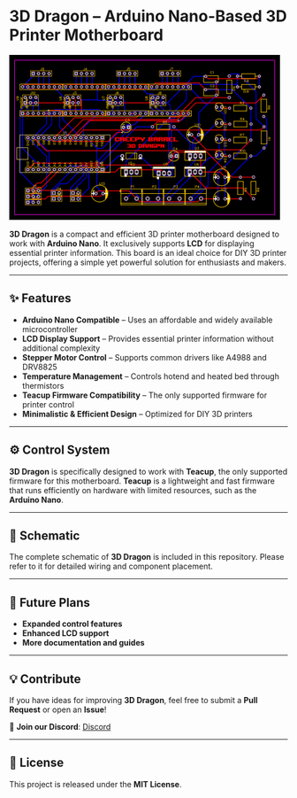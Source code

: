 # 3D Dragon – Arduino Nano-Based 3D Printer Motherboard  

![3D Dragon Logo](doc/pcb.png)  

**3D Dragon** is a compact and efficient 3D printer motherboard designed to work with **Arduino Nano**. It exclusively supports **LCD** for displaying essential printer information. This board is an ideal choice for DIY 3D printer projects, offering a simple yet powerful solution for enthusiasts and makers.  

---  

## ✨ Features  

- **Arduino Nano Compatible** – Uses an affordable and widely available microcontroller  
- **LCD Display Support** – Provides essential printer information without additional complexity  
- **Stepper Motor Control** – Supports common drivers like A4988 and DRV8825  
- **Temperature Management** – Controls hotend and heated bed through thermistors  
- **Teacup Firmware Compatibility** – The only supported firmware for printer control  
- **Minimalistic & Efficient Design** – Optimized for DIY 3D printers  

---  

## ⚙️ Control System  

**3D Dragon** is specifically designed to work with **Teacup**, the only supported firmware for this motherboard. **Teacup** is a lightweight and fast firmware that runs efficiently on hardware with limited resources, such as the **Arduino Nano**.

---  

## 🔧 Schematic  

The complete schematic of **3D Dragon** is included in this repository. Please refer to it for detailed wiring and component placement.  

---  

## 🚀 Future Plans  

- **Expanded control features**  
- **Enhanced LCD support**  
- **More documentation and guides**  

---  

## 💡 Contribute  

If you have ideas for improving **3D Dragon**, feel free to submit a **Pull Request** or open an **Issue**!  

📩 **Join our Discord**: [Discord](https://discord.gg/wb8aTkxPa3) 

---  

## 📜 License  

This project is released under the **MIT License**.  
